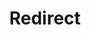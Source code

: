 ﻿---
layout: src/layouts/Redirect.astro
title: Redirect
redirect: https://octopus.com/docs/infrastructure/deployment-targets/tentacle/octopus-tentacle-container
pubDate:  2023-01-01
navSearch: false
navSitemap: false
navMenu: false
---
